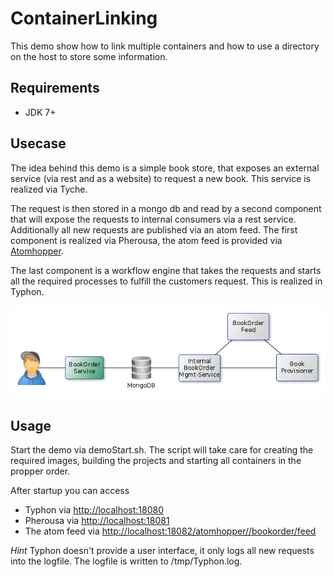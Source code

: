 ContainerLinking
==

This demo show how to link multiple containers and how to use a directory on the host to store some information.

Requirements
--

  * JDK 7+

Usecase
--

The idea behind this demo is a simple book store, that exposes an external service (via rest and as a website) to request a new book. This service is realized via Tyche.

The request is then stored in a mongo db and read by a second component that will expose the requests to internal consumers via a rest service. Additionally all new requests are published via an atom feed. The first component is realized via Pherousa, the atom feed is provided via [Atomhopper](http://atomhopper.org/).

The last component is a workflow engine that takes the requests and starts all the required processes to fulfill the customers request. This is realized in Typhon.
 
![alt text](DockerLinkExampleSetup.png)

Usage
--

Start the demo via demoStart.sh. The script will take care for creating the required images, building the projects and starting all containers in the propper order.

After startup you can access

  * Typhon via [http://localhost:18080](http://localhost:18080)
  * Pherousa via [http://localhost:18081](http://localhost:18080)
  * The atom feed via [http://localhost:18082/atomhopper//bookorder/feed](http://localhost:18082/atomhopper//bookorder/feed)
  

_Hint_ Typhon doesn't provide a user interface, it only logs all new requests into the logfile. The logfile is written to /tmp/Typhon.log.
